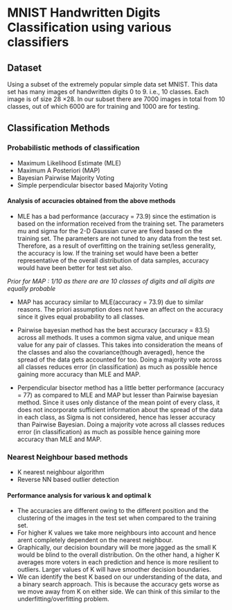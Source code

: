 # MNIST Handwritten Digits Classification using various classifiers
## Dataset
Using a subset of the extremely popular simple data set MNIST. This data set has many images of handwritten digits 0 to 9. i.e., 10
classes. Each image is of size 28 ×28. In our subset there are 7000 images in total from 10 classes, out of which 6000
are for training and 1000 are for testing.

## Classification Methods

### Probabilistic methods of classification
- Maximum Likelihood Estimate (MLE) 
- Maximum A Posteriori (MAP)
- Bayesian Pairwise Majority Voting
- Simple perpendicular bisector based Majority Voting

#### Analysis of accuracies obtained from the above methods
* MLE has a bad performance (accuracy = 73.9) since the estimation is based on the information received from the training set. The parameters mu and sigma for the 2-D Gaussian curve are fixed based on the training set. The parameters are not tuned to any data from the test set. Therefore, as a result of overfitting on the training set/less generality, the accuracy is low. If the training set would have been a better representative of the overall distribution of data samples, accuracy would have been better for test set also.

_Prior for MAP : 1/10 as there are are 10 classes of digits and all digits are equally probable_

* MAP has accuracy similar to MLE(accuracy = 73.9) due to similar reasons. The priori assumption does not have an affect on the accuracy since it gives equal probability to all classes.


* Pairwise bayesian method has the best accuracy (accuracy = 83.5) across all methods. It uses a common sigma value, and unique mean value for any pair of classes. This takes into consideration the means of the classes and also the covariance(though averaged), hence the spread of the data gets accounted for too. Doing a majority vote across all classes reduces error (in classification) as much as possible hence gaining more accuracy than MLE and MAP.


* Perpendicular bisector method has a little better performance (accuracy = 77) as compared to MLE and MAP but lesser than Pairwise bayesian method. Since it uses only distance of the mean point of every class, it does not incorporate sufficient information about the spread of the data in each class, as Sigma is not considered, hence has lesser accuracy than Pairwise Bayesian. Doing a majority vote across all classes reduces error (in classification) as much as possible hence gaining more accuracy than MLE and MAP.

### Nearest Neighbour based methods
- K nearest neighbour algorithm
- Reverse NN based outlier detection

#### Performance analysis for various k and optimal k
* The accuracies are different owing to the different position and the clustering of the images in the test set when compared to the training set. 
* For higher K values we take more neighbours into account and hence arent completely dependent on the nearest neighbour. 
* Graphically, our decision boundary will be more jagged as the small K would be blind to the overall distribution. On the other hand, a higher K averages more voters in each prediction and hence is more resilient to outliers. Larger values of K will have smoother decision boundaries.
* We can identify the best K based on our understanding of the data, and a binary search approach. This is because the accuracy gets worse as we move away from K on either side. We can think of this similar to the underfitting/overfitting problem.
